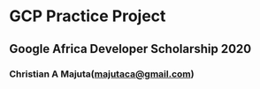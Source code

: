 # GCP Practice Project
## Google Africa Developer Scholarship 2020
### Christian A Majuta(majutaca@gmail.com)
